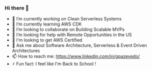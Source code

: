 ### Hi there 👋

- 🔭 I’m currently working on Clean Serverless Systems
- 🌱 I’m currently learning AWS CDK
- 👯 I’m looking to collaborate on Building Scalable MVPs
- 🤔 I’m looking for help with Remote Opportunities in the US
- :rocket: I'm looking to get AWS Certified
- 💬 Ask me about Software Architecture, Serverless & Event Driven Architectures
- 📫 How to reach me: https://www.linkedin.com/in/gpazevedo/
- ⚡ Fun fact: I feel like I'm Back to School !

